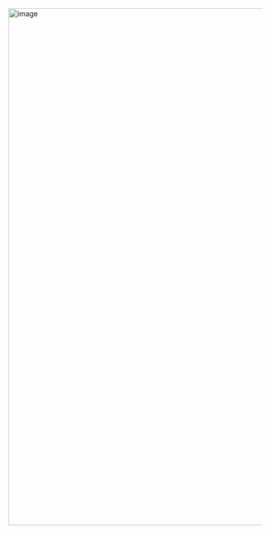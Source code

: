 <img width="1536" height="1024" alt="image" src="https://github.com/user-attachments/assets/cb1de650-8966-4920-9a35-e52ad3d11a98" />
